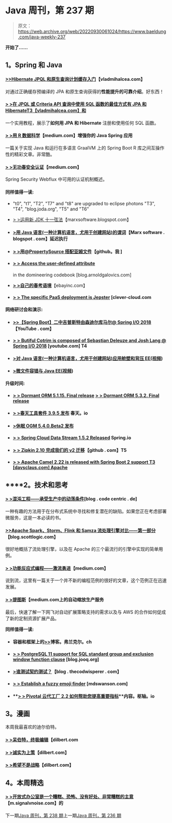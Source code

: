 # Java 周刊，第 237 期

> 原文：<https://web.archive.org/web/20220930061024/https://www.baeldung.com/java-weekly-237>

**开始了……**

## **1。Spring 和 Java**

#### [**>>Hibernate JPQL 和原生查询计划缓存入门**](https://web.archive.org/web/20220626104350/https://vladmihalcea.com/hibernate-query-plan-cache/)【vladmihalcea.com】

对通过正确缓存预编译的 JPA 和原生查询获得的**性能提升的可靠介绍**。好东西！

#### [**> >在 JPQL 或 Criteria API 查询中使用 SQL 函数的最佳方式有 JPA 和 Hibernate**T3【vladmihalcea.com】和](https://web.archive.org/web/20220626104350/https://vladmihalcea.com/hibernate-sql-function-jpql-criteria-api-query/)

一个实用教程，展示了**如何用 JPA 和 Hibernate** 注册和使用任何 SQL 函数。

#### [**> >用 R 数据科学**](https://web.archive.org/web/20220626104350/https://medium.com/graalvm/enhance-your-java-spring-application-with-r-data-science-b669a8c28bea)【medium.com】增强你的 Java Spring 应用

一篇关于实现 Java 和运行在多语言 GraalVM 上的 Spring Boot R 库之间互操作性的精彩文章。非常酷。

#### [**> >无功春安全认证**](https://web.archive.org/web/20220626104350/https://medium.com/@mgray_94552/reactive-spring-security-authentication-ba6e38ce0ae7)【medium.com】

Spring Security Webflux 中可用的认证机制概述。

#### **同样值得一读:**

*   "t0", "t1", "T2", "T7" and "t8" are upgraded to eclipse photons "T3", "T4", "blog.joda.org", "T5" and "T6"
*   [> >运用新 JDK 十一弦法](https://web.archive.org/web/20220626104350/https://marxsoftware.blogspot.com/2018/07/new-jdk-11-string-methods.html)【marxsoftware.blogspot.com】
*   #### [**>用 Java 语言(一种计算机语言，尤用于创建网站)的谓词**](https://web.archive.org/web/20220626104350/https://marxsoftware.blogspot.com/2018/07/deferred-execution-java-predicate.html)【Marx software . blogspot . com】延迟执行

*   #### [**> >用@PropertySource 搭配亚姆文件**](https://web.archive.org/web/20220626104350/https://mdeinum.github.io/2018-07-04-PropertySource-with-yaml-files/)【github。我 ]

*   #### [**> > Access the user-defined attribute**](https://web.archive.org/web/20220626104350/https://blog.arnoldgalovics.com/2018/07/09/accessing-custom-attributes-in-swagger-codegen/)

    in the domineering codebook [blog.arnoldgalovics.com]
*   [**> >自己的春考语境**](https://web.archive.org/web/20220626104350/https://www.ebayinc.com/stories/blogs/tech/your-own-spring-test-context/)【ebayinc.com】
*   #### [**> > The specific PaaS deployment is Jepster**](https://web.archive.org/web/20220626104350/https://www.clever-cloud.com/blog/engineering/2018/07/09/specifics-paas-deployment-jhipster/) [clever-cloud.com

**网络研讨会和演示:**

*   #### [**>>【Spring Boot】二中吉普斯特由森迪尔库马尔@ Spring I/O 2018**](https://web.archive.org/web/20220626104350/https://www.youtube.com/watch?v=bknaI_9T3tg)【YouTube . com】

*   #### [**> > Butiful Cotrim is composed of Sebastian Deleuze and Josh Lang @ Spring I/O 2018**](https://web.archive.org/web/20220626104350/https://www.youtube.com/watch?v=btNIey_2Zdw) [youtube.com] T4

*   #### [**>对 Java 语言(一种计算机语言，尤用于创建网站)应用舱壁和背压 EE(视频**](https://web.archive.org/web/20220626104350/https://blog.sebastian-daschner.com/entries/bulkheads-backpressure-javaee))

*   #### [**>微文件容错与 Java EE(视频**](https://web.archive.org/web/20220626104350/https://blog.sebastian-daschner.com/entries/microprofile-faulttolerance-intro))

**升级时间:**

*   #### [**> > Dormant ORM 5.1.15\. Final release**](https://web.archive.org/web/20220626104350/http://in.relation.to/2018/07/04/hibernate-orm-5115-final-release/) **[> > Dormant ORM 5.3.2\. Final release](https://web.archive.org/web/20220626104350/http://in.relation.to/2018/07/05/hibernate-orm-532-final-out/)**

*   #### [**> >春天工具套件 3.9.5 发布**](https://web.archive.org/web/20220626104350/https://spring.io/blog/2018/07/05/spring-tool-suite-3-9-5-released) 春天。io

*   #### [**>休眠 OGM 5.4.0.Beta2 发布**](https://web.archive.org/web/20220626104350/http://in.relation.to/2018/07/05/hibernate-ogm-5-4-Beta2-released/)

*   #### [**> > Spring Cloud Data Stream 1.5.2 Released**](https://web.archive.org/web/20220626104350/https://spring.io/blog/2018/07/05/spring-cloud-data-flow-1-6-m1-and-1-5-2-released) Spring.io

*   #### [**> > Zipkin 2.10 完成我们的 v2 迁移**](https://web.archive.org/web/20220626104350/https://github.com/openzipkin/zipkin/releases/tag/2.10.1)【github . com】T5

*   #### [**> > Apache Camel 2.22 is released with Spring Boot 2 support** T3 [davsclaus.com] Apache](https://web.archive.org/web/20220626104350/http://www.davsclaus.com/2018/07/apache-camel-222-released-with-spring.html?m=1)

## ****2。**技术和思考**

#### [**> >混沌工程——承受生产中的动荡条件**](https://web.archive.org/web/20220626104350/https://blog.codecentric.de/en/2018/07/chaos-engineering/)[blog . code centric . de]

一种有趣的方法用于在分布式系统中寻找和修复潜在的缺陷。如果您正在考虑部署微服务，这是一本必读的书。

#### [**>>Apache Spark、Storm、Flink 和 Samza 流处理引擎对比——第一部分**](https://web.archive.org/web/20220626104350/https://blog.scottlogic.com/2018/07/06/comparing-streaming-frameworks-pt1.html)【blog.scottlogic.com】

很好地概括了流处理引擎，以及在 Apache 的三个最流行的引擎中实现的简单用例。

#### [**> >功能反应式编程——激流勇进**](https://web.archive.org/web/20220626104350/https://www.nexocode.com/blog/posts/reactive-programming/)【medium.com】

说到流，这里有一篇关于一个并不新的编程范例的很好的文章，这个范例正在迅速发展。

#### [**> >提图斯**](https://web.archive.org/web/20220626104350/https://medium.com/netflix-techblog/auto-scaling-production-services-on-titus-1f3cd49f5cd7)【medium.com上的自动缩放生产服务

最后，快速了解一下网飞对自动扩展策略支持的需求以及与 AWS 的合作如何促成了新的定制资源扩展产品。

**同样值得一读:**

*   #### 容器和框架上的[**>>**](https://web.archive.org/web/20220626104350/https://blog.frankel.ch/on-containers-frameworks/)博客。弗兰克尔。ch

*   #### [**> > PostgreSQL 11 support for SQL standard group and exclusion window function clause**](https://web.archive.org/web/20220626104350/https://blog.jooq.org/2018/07/05/postgresql-11s-support-for-sql-standard-groups-and-exclude-window-function-clauses/) [blog.jooq.org]

*   #### [**>谁测试契约测试？**](https://web.archive.org/web/20220626104350/https://blog.thecodewhisperer.com/permalink/who-tests-the-contract-tests)【blog . thecodwisperer . com】

*   #### [**> > Establish a fuzzy emoji finder**](https://web.archive.org/web/20220626104350/https://mdswanson.com/blog/2018/07/06/fuzzy-emoji-finding.html) [mdswanson.com]

*   #### **[> > Pivotal 云代工厂 2.2 如何帮助您提高重要指标](https://web.archive.org/web/20220626104350/https://content.pivotal.io/blog/how-pivotal-cloud-foundry-2-2-helps-you-improve-the-metrics-that-matter)**内容。枢轴。io

## **3。漫画**

本周我最喜欢的迪尔伯特。

#### [**> >呆伯特，终极编辑**](https://web.archive.org/web/20220626104350/http://dilbert.com/strip/2018-06-26)【dilbert.com

#### [**> >诚实为上策**](https://web.archive.org/web/20220626104350/http://dilbert.com/strip/2018-01-24)【dilbert.com】

#### [**> >希望不是战略**](https://web.archive.org/web/20220626104350/http://dilbert.com/strip/2015-04-29)【dilbert.com】

## **4。本周精选**

#### **[> >开放式办公室是一个糟糕、恐怖、没有好处、非常糟糕的主意](https://web.archive.org/web/20220626104350/https://m.signalvnoise.com/the-open-plan-office-is-a-terrible-horrible-no-good-very-bad-idea-42bd9cd294e3)**【m.signalvnoise.com】的

下一期[Java 周刊，第 238 期](/web/20220626104350/https://www.baeldung.com/java-weekly-238)上一期[Java 周刊，第 236 期](/web/20220626104350/https://www.baeldung.com/java-weekly-236)